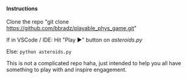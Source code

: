 #### Instructions

Clone the repo "git clone https://github.com/bbradz/playable_phys_game.git"

If in VSCode / IDE: Hit "Play ▶️" button on _asteroids.py_

Else: ``python asteroids.py``

This is not a complicated repo haha, just intended to help you all have something to play with and inspire engagement.
